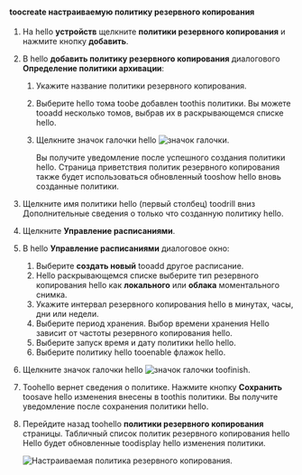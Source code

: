 <!--author=SharS last changed: 9/15/15-->

#### <a name="toocreate-a-custom-backup-policy"></a>toocreate настраиваемую политику резервного копирования
1. На hello **устройств** щелкните **политики резервного копирования** и нажмите кнопку **добавить**.
2. В hello **добавить политику резервного копирования** диалогового **Определение политики архивации**:
   
   1. Укажите название политики резервного копирования.
   2. Выберите hello тома toobe добавлен toothis политики. Вы можете tooadd несколько томов, выбрав их в раскрывающемся списке hello.
   3. Щелкните значок галочки hello ![значок галочки](./media/storsimple-add-backup-policy/HCS_CheckIcon-include.png).
      
      Вы получите уведомление после успешного создания политики hello. Страница приветствия политик резервного копирования также будет использоваться обновленный tooshow hello вновь созданные политики.
3. Щелкните имя политики hello (первый столбец) toodrill вниз Дополнительные сведения о только что созданную политику hello.
4. Щелкните **Управление расписаниями**.
5. В hello **Управление расписаниями** диалоговое окно:
   
   1. Выберите **создать новый** tooadd другое расписание.
   2. Hello раскрывающемся списке выберите тип резервного копирования hello как **локального** или **облака** моментального снимка.
   3. Укажите интервал резервного копирования hello в минутах, часы, дни или недели.
   4. Выберите период хранения. Выбор времени хранения Hello зависит от частоты резервного копирования hello.
   5. Выберите запуск время и дату политики hello hello.
   6. Выберите политику hello tooenable флажок hello.
6. Щелкните значок галочки hello ![значок галочки](./media/storsimple-add-backup-policy/HCS_CheckIcon-include.png) toofinish.
7. Toohello вернет сведения о политике. Нажмите кнопку **Сохранить** toosave hello изменения внесены в toothis политики. Вы получите уведомление после сохранения политики hello.
8. Перейдите назад toohello **политики резервного копирования** страницы. Табличный список политик резервного копирования hello Hello будет обновленные toodisplay hello изменения политики.
   
    ![Настраиваемая политика резервного копирования](./media/storsimple-create-custom-backup-policy/HCS_CustomBackupPolicyM-include.png).

